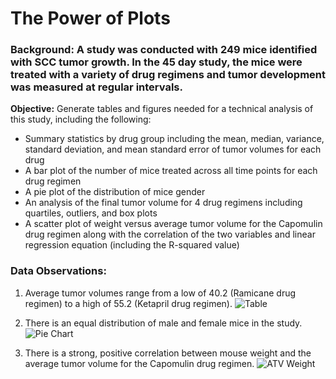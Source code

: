 # The Power of Plots

### Background: A study was conducted with 249 mice identified with SCC tumor growth.  In the 45 day study, the mice were treated with a variety of drug regimens and tumor development was measured at regular intervals.

**Objective:**  Generate tables and figures needed for a technical analysis of this study, including the following:
*  Summary statistics by drug group including the mean, median, variance, standard deviation, and mean standard error of tumor volumes for each drug
*  A bar plot of the number of mice treated across all time points for each drug regimen
*  A pie plot of the distribution of mice gender
*  An analysis of the final tumor volume for 4 drug regimens including quartiles, outliers, and box plots
*  A scatter plot of weight versus average tumor volume for the Capomulin drug regimen along with the correlation of the two variables and  linear regression equation (including the R-squared value)

### Data Observations:

1. Average tumor volumes range from a low of 40.2 (Ramicane drug regimen) to a high of 55.2 (Ketapril drug regimen).
![Table](https://github.com/bking3372/The-Power-of-Plots/blob/main/images/Summary_Table.PNG)

2. There is an equal distribution of male and female mice in the study.
![Pie Chart](https://github.com/bking3372/The-Power-of-Plots/blob/main/images/PieChart_Gender.PNG)

3. There is a strong, positive correlation between mouse weight and the average tumor volume for the Capomulin drug regimen.
![ATV Weight](https://github.com/bking3372/The-Power-of-Plots/blob/main/images/TVbyWeight.PNG)


